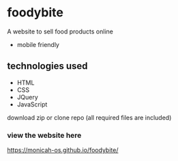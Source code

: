 # foodybite
A website to sell food products online

* mobile friendly

## technologies used
* HTML
* CSS
* JQuery
* JavaScript

download zip or clone repo (all required files are included)

### view the website here 

https://monicah-os.github.io/foodybite/